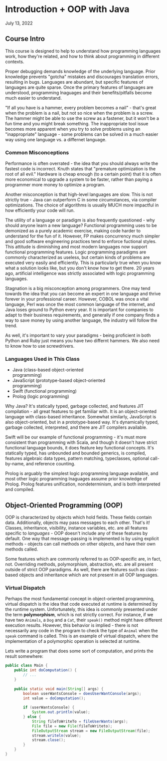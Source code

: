 # Introduction + OOP with Java
July 13, 2022

## Course Intro
This course is designed to help to understand how programming languages work, how they're related, and how to think about programming in different contexts.

Proper debugging demands knowledge of the underlying language. Prior knowledge prevents "gotcha" mistakes and discourages translation errors, resulting in bugs. Languages are abundant, but specific features of languages are quite sparse. Once the primary features of languages are understood, programming lnaguages and their benefits/pitfalls become much easier to understand.

"If all you have is a hammer, every problem becomes a nail" - that's great when the problem is a nail, but not so nice when the problem is a screw. The hammer might be able to use the screw as a fastener, but it won't be a fun time and you might break something. The inappropriate tool issue becomes more apparent when you try to solve problems using an "inappropriate" language - some problems can be solved in a much easier way using one language vs. a differnet language.

### Common Misconceptions
Performance is often overrated - the idea that you should always write the fastest code is incorrect. Knuth states that "premature optimization is the root of all evil." Hardware is cheap enough (to a certain point) that it is often more economical to upgrade a system to be faster, rather than paying a programmer more money to optimize a program.

Another misconception is that high-level languages are slow. This is not strictly true - Java can outperform C in some circumstances, via compiler optimizations. The choice of algorithms is usually MUCH more impactful in how efficiently your code will run.

The utility of a language or paradigm is also frequently questioned - why should anyone learn a new language? Functional programming uses to be demonized as a purely academic exercise, making code harder to understand for the fun of it. However, FP makes concurrency much simpler and good software engineering practices tend to enforce fuctional styles. This attitude is diminishing and most modern languages now support functional programming features. Logic programming paradigms are commonly characterized as useless, but certain kinds of problems are executed very easily and efficiently. This is particularly true when you know what a solution looks like, but you don't know how to get there. 20 years ago, artificial intelligence was strictly associated with logic programming languages.

Stagnation is a big misconception among programmers. One may tend towards the idea that you can become an expert in one language and thrive forever in your professional career. However, COBOL was once a vital language, Perl was once the most common language of the internet, and Java loses ground to Python every year. It is important for companies to adapt to their business requirements, and generally if one company finds a way to save money by using another language, the industry will follow the trend.

As well, it's important to vary your paradigms - being proficient in both Python and Ruby just means you have two differnt hammers. We also need to know how to use screwdrivers.

### Languages Used in This Class
- Java (class-based object-oriented  
programming)  
- JavaScript (prototype-based object-oriented  
programming)  
- Swift (functional programming)  
- Prolog (logic programming)

Why Java? It's statically typed, garbage collected, and features JIT compilation - all great features to get familiar with. It is an object-oriented language with class-based inheritance. Somewhat similarly, JavaScript is also object-oriented, but in a prototype-based way. It's dynamically typed, garbage collected, interpreted, and there are JIT compilers available.

Swift will be our example of functional programming - it's must more consistent than programming with Scala, and though it doesn't have strict functional language bounds, it does feature key functional concepts. It's statically typed, has unbounded and bounded generics, is compiled, features algebraic data types, pattern matching, typeclasses, optional call-by-name, and reference counting.

Prolog is arguably the simplest logic programming language available, and most other logic programming lnaguages assume prior knowledge of Prolog. Prolog features unification, nondeterminism, and is both interpreted and compiled.

## Object-Oriented Programming (OOP)
OOP is characterized by objects which hold fields. These fields contain data. Additionally, objects may pass messages to each other. That's it! Classes, inheritance, visibility, instance variables, etc. are all features specific to *languages* - OOP doesn't include any of these features by default. One way that message-passing is implemented is by using explicit methods - objects can call methods on other objects, and have their own methods called.

Some features which are commonly referred to as OOP-specific are, in fact, not. Overriding methods, polymorphism, abstraction, etc. are all present outside of strict OOP paradigms. As well, there are features such as class-based objects and inheritance which are not present in all OOP languages.

### Virtual Dispatch
Perhaps the most fundamental concept in object-oriented programming, virtual dispatch is the idea that code executed at runtime is determined by the runtime system. Unfortunately, this idea is commonly presented under the term **polymorphism**, which is not strictly correct. For instance, if we have two `Animals`, a `Dog` and a `Cat`, their `speak()` method might have different execution results. However, this behavior is implied - there is not necessarily any code in the program to check the type of `Animal` when the `speak` command is called. This is an example of virtual dispatch, where the implementation of a polymorphic operation is selected at runtime.

Lets write a program that does some sort of computation, and prints the result somewhere:
``` java
public class Main {
	public int doComputation() {
		// ...
	}
	
	public static void main(String[] args) {
		boolean userWantsConsole = doesUserWantConsole(args);
		int value = doComputation();
		
		if (userWantsConsole) {
			System.out.println(value);
		} else {
			String fileToWriteTo = fileUserWants(args);
			File file = new File(fileToWriteto);
			FileOutputStream stream = new FileOutputStream(file);
			stream.writeln(value);
			stream.close();
		}
	}
}
```

